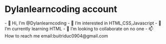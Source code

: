 <h1>Dylanlearncoding account</h1>
- 👋 Hi, I’m @Dylanlearncoding
- 👀 I’m interested in HTML,CSS,Javascript
- 🌱 I’m currently learning HTML
- 💞️ I’m looking to collaborate on no one
- 📫 How to reach me email:buitriduc0904@gmail.com

<!---
Dylanlearncoding/Dylanlearncoding is a ✨ special ✨ repository because its `README.md` (this file) appears on your GitHub profile.
You can click the Preview link to take a look at your changes.
--->

